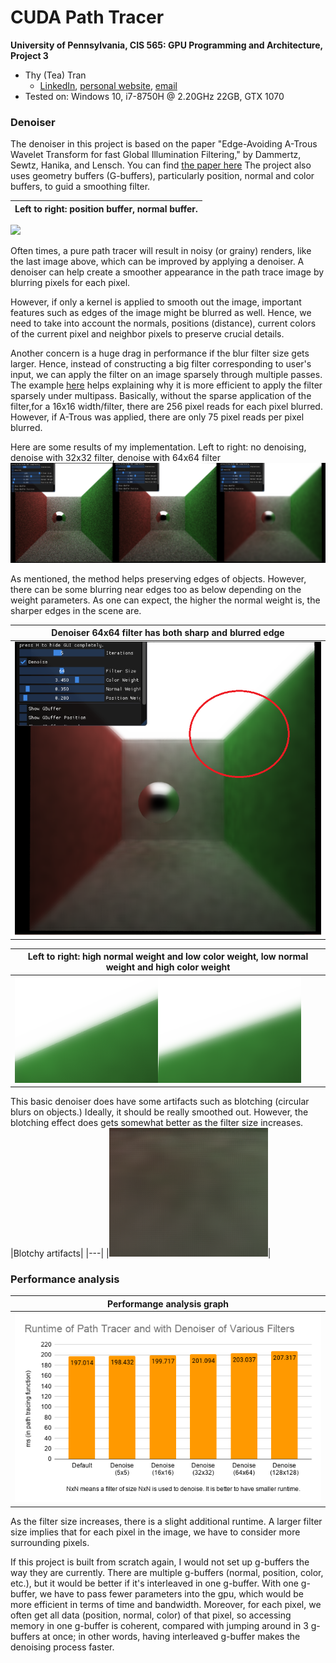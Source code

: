 CUDA Path Tracer
================

**University of Pennsylvania, CIS 565: GPU Programming and Architecture, Project 3**

* Thy (Tea) Tran 
  * [LinkedIn](https://www.linkedin.com/in/thy-tran-97a30b148/), [personal website](https://tatran5.github.io/), [email](thytran316@outlook.com)
* Tested on: Windows 10, i7-8750H @ 2.20GHz 22GB, GTX 1070

### Denoiser
The denoiser in this project is based on the paper "Edge-Avoiding A-Trous Wavelet Transform for fast Global Illumination Filtering," by Dammertz, Sewtz, Hanika, and Lensch. You can find [the paper here](https://jo.dreggn.org/home/2010_atrous.pdf) The project also uses geometry buffers (G-buffers), particularly position, normal and color buffers,  to guid a smoothing filter.

|Left to right: position buffer, normal buffer.|
|---|
![](img/denoise_gbuffers.png)

Often times, a pure path tracer will result in noisy (or grainy) renders, like the last image above, which can be improved by applying a denoiser. A denoiser can help create a smoother appearance in the path trace image by blurring pixels for each pixel. 

However, if only a kernel is applied to smooth out the image, important features such as edges of the image might be blurred as well. Hence, we need to take into account the normals, positions (distance), current colors of the current pixel and neighbor pixels to preserve crucial details. 

Another concern is a huge drag in performance if the blur filter size gets larger. Hence, instead of constructing a big filter corresponding to user's input, we can apply the filter on an image sparsely through multiple passes. The example [here](https://onedrive.live.com/view.aspx?resid=A6B78147D66DD722!95296&ithint=file%2cpptx&authkey=!AI_kS-xxETawwBw) helps explaining why it is more efficient to apply the filter sparsely under multipass. Basically, without the sparse application of the filter,for a 16x16 width/filter, there are 256 pixel reads for each pixel blurred. However, if A-Trous was applied, there are only 75 pixel reads per pixel blurred.

Here are some results of my implementation. Left to right: no denoising, denoise with 32x32 filter, denoise with 64x64 filter
![](img/denoiser_various_filters.png)

As mentioned, the method helps preserving edges of objects. However, there can be some blurring near edges too as below depending on the weight parameters. As one can expect, the higher the normal weight is, the sharper edges in the scene are.

|Denoiser 64x64 filter has both sharp and blurred edge|
|---|
|![](img/denoiser_64x64_blur_edge_anotate.png)|

|Left to right: high normal weight and low color weight, low normal weight and high color weight|
|---|
|![](img/denoiser_70x70_various_weights.png)|

This basic denoiser does have some artifacts such as blotching (circular blurs on objects.) Ideally, it should be really smoothed out. However, the blotching effect does gets somewhat better as the filter size increases.
|Blotchy artifacts|
|---|
|![](img/denoiser_blotching.png)|

### Performance analysis
|Performange analysis graph|
|---|
|![](img/denoiser_runtime.png)|

As the filter size increases, there is a slight additional runtime. A larger filter size implies that for each pixel in the image, we have to consider more surrounding pixels. 

If this project is built from scratch again, I would not set up g-buffers the way they are currently. There are multiple g-buffers (normal, position, color, etc.), but it would be better if it's interleaved in one g-buffer. With one g-buffer, we have to pass fewer parameters into the gpu, which would be more efficient in terms of time and bandwidth. Moreover, for each pixel, we often get all data (position, normal, color) of that pixel, so accessing memory in one g-buffer is coherent, compared with jumping around in 3 g-buffers at once; in other words, having interleaved g-buffer makes the denoising process faster.
